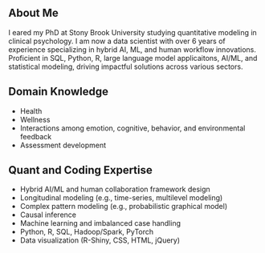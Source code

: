 ## About Me
I eared my PhD at Stony Brook University studying quantitative modeling in clinical psychology. I am now a data scientist with over 6 years of experience specializing in hybrid AI, ML, and human workflow innovations. Proficient in SQL, Python, R, large language model applicaitons, AI/ML, and statistical modeling, driving impactful solutions across various sectors.

## Domain Knowledge
- Health
- Wellness
- Interactions among emotion, cognitive, behavior, and environmental feedback
- Assessment development

## Quant and Coding Expertise
- Hybrid AI/ML and human collaboration framework design
- Longitudinal modeling (e.g., time-series, multilevel modeling)
- Complex pattern modeling (e.g., probabilistic graphical model)
- Causal inference
- Machine learning and imbalanced case handling
- Python, R, SQL, Hadoop/Spark, PyTorch
- Data visualization (R-Shiny, CSS, HTML, jQuery)

